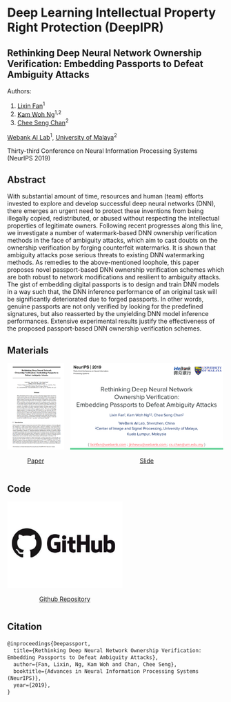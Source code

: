 # Deep Learning Intellectual Property Right Protection (DeepIPR)

## Rethinking Deep Neural Network Ownership Verification: Embedding Passports to Defeat Ambiguity Attacks

Authors: 

1. [Lixin Fan](https://scholar.google.fi/citations?user=fOsgdn0AAAAJ&hl=en)<sup>1</sup>
2. [Kam Woh Ng](https://www.linkedin.com/in/thomas-ng-kam-woh/)<sup>1,2</sup>
3. [Chee Seng Chan](http://cs-chan.com/)<sup>2</sup>

[Webank AI Lab](https://webank.com/en/)<sup>1</sup>, [University of Malaya](https://www.um.edu.my/)<sup>2</sup>

Thirty-third Conference on Neural Information Processing Systems (NeurIPS 2019)

## Abstract

With substantial amount of time, resources and human (team) efforts invested to explore and develop successful deep neural networks (DNN), there emerges an urgent need to protect these inventions from being illegally copied, redistributed, or abused without respecting the intellectual properties of legitimate owners. Following recent progresses along this line, we investigate a number of watermark-based DNN ownership verification methods in the face of ambiguity attacks, which aim to cast doubts on the ownership verification by forging counterfeit watermarks. It is shown that ambiguity attacks pose serious threats to existing DNN watermarking methods. As remedies to the above-mentioned loophole, this paper proposes novel passport-based DNN ownership verification schemes which are both robust to network modifications and resilient to ambiguity attacks. The gist of embedding digital passports is to design and train DNN models in a way such that, the DNN inference performance of an original task will be significantly deteriorated due to forged passports. In other words, genuine passports are not only verified by looking for the predefined signatures, but also reasserted by the unyielding DNN model inference performances. Extensive experimental results justify the effectiveness of the proposed passport-based DNN ownership verification schemes.

## Materials

<a href="https://arxiv.org/abs/1909.07830" style="display:inline-block;margin-right:10px;text-align: center" >
    <img src="paperfirstpage.png" height=200  />
    <p>Paper</p>
</a>
<a href="Digital Passport Slide.pdf" style="display:inline-block;text-align: center;">
    <img src="slidefirstpage.png" height=200  />
    <p>Slide</p>
</a>

## Code

<a href="https://github.com/kamwoh/DeepIPR" style="display:inline-block;text-align:center;">
    <img src=githublogo.jpg height=200 />
    <p>Github Repository</p>
</a>

## Citation

```
@inproceedings{Deepassport,
  title={Rethinking Deep Neural Network Ownership Verification: Embedding Passports to Defeat Ambiguity Attacks},
  author={Fan, Lixin, Ng, Kam Woh and Chan, Chee Seng},
  booktitle={Advances in Neural Information Processing Systems (NeurIPS)},
  year={2019},
}
```